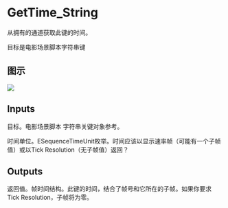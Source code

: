# GetTime_String

从拥有的通道获取此键的时间。

目标是电影场景脚本字符串键

## 图示

![]($-20221218-20494076.png)

## Inputs

目标。电影场景脚本 字符串关键对象参考。

时间单位。ESequenceTimeUnit枚举。时间应该以显示速率帧（可能有一个子帧值）或以Tick Resolution（无子帧值）返回？  

## Outputs

返回值。帧时间结构。此键的时间，结合了帧号和它所在的子帧。如果你要求Tick Resolution，子帧将为零。
